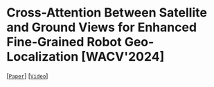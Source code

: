 # Cross-Attention Between Satellite and Ground Views for Enhanced Fine-Grained Robot Geo-Localization [WACV'2024]

[[`Paper`](https://openaccess.thecvf.com/content/WACV2024/html/Yuan_Cross-Attention_Between_Satellite_and_Ground_Views_for_Enhanced_Fine-Grained_Robot_WACV_2024_paper.html)] [[`Video`](https://www.youtube.com/watch?v=gql1dkQQNrA)]
